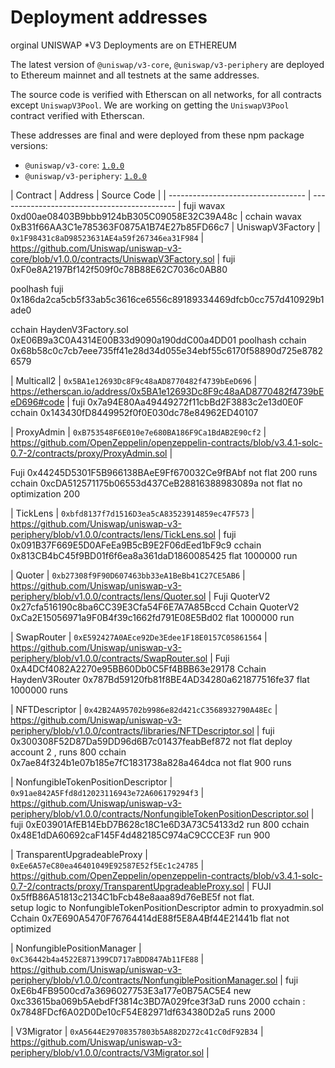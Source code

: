 # Deployment addresses
orginal UNISWAP *V3 Deployments are on ETHEREUM 


The latest version of `@uniswap/v3-core`, `@uniswap/v3-periphery` are deployed to Ethereum mainnet and all testnets
at the same addresses.

The source code is verified with Etherscan on all networks, for all contracts except `UniswapV3Pool`.
We are working on getting the `UniswapV3Pool` contract verified with Etherscan.

These addresses are final and were deployed from these npm package versions:

- `@uniswap/v3-core`: [`1.0.0`](https://github.com/Uniswap/uniswap-v3-core/tree/v1.0.0)
- `@uniswap/v3-periphery`: [`1.0.0`](https://github.com/Uniswap/uniswap-v3-periphery/tree/v1.0.0)

| Contract                           | Address                                      | Source Code                                                                                                                   |
| ---------------------------------- | -------------------------------------------- | 
fuji wavax 0xd00ae08403B9bbb9124bB305C09058E32C39A48c |
cchain wavax 0xB31f66AA3C1e785363F0875A1B74E27b85FD66c7
| UniswapV3Factory                   | `0x1F98431c8aD98523631AE4a59f267346ea31F984` | https://github.com/Uniswap/uniswap-v3-core/blob/v1.0.0/contracts/UniswapV3Factory.sol                                         |
fuji 0xF0e8A2197Bf142f509f0c78B88E62C7036c0AB80

poolhash fuji  0x186da2ca5cb5f33ab5c3616ce6556c89189334469dfcb0cc757d410929b1ade0

cchain  HaydenV3Factory.sol   0xE06B9a3C0A4314E00B33d9090a190ddC00a4DD01 
poolhash   cchain   0x68b58c0c7cb7eee735ff41e28d34d055e34ebf55c6170f58890d725e87826579

| Multicall2                         | `0x5BA1e12693Dc8F9c48aAD8770482f4739bEeD696` | https://etherscan.io/address/0x5BA1e12693Dc8F9c48aAD8770482f4739bEeD696#code                                                  |
fuji 0x7a94E80Aa49449272f11cbBd2F3883c2e13d0E0F
cchain  0x143430fD8449952f0f0E030dc78e84962ED40107 

| ProxyAdmin                         | `0xB753548F6E010e7e680BA186F9Ca1BdAB2E90cf2` | https://github.com/OpenZeppelin/openzeppelin-contracts/blob/v3.4.1-solc-0.7-2/contracts/proxy/ProxyAdmin.sol                  |

Fuji   0x44245D5301F5B966138BAeE9Ff670032Ce9fBAbf      not flat 200 runs    
cchain 0xcDA512571175b06553d437CeB28816388983089a      not flat no optimization 200


| TickLens                           | `0xbfd8137f7d1516D3ea5cA83523914859ec47F573` | https://github.com/Uniswap/uniswap-v3-periphery/blob/v1.0.0/contracts/lens/TickLens.sol                                       |
fuji 0x091B37F669E5D0AFeEa9B5cB9E2F06dEed1bF9c9
cchain 0x813CB4bC45f9BD01f6f6ea8a361daD1860085425 flat 1000000 run



| Quoter                             | `0xb27308f9F90D607463bb33eA1BeBb41C27CE5AB6` | https://github.com/Uniswap/uniswap-v3-periphery/blob/v1.0.0/contracts/lens/Quoter.sol                                         |
Fuji QuoterV2  0x27cfa516190c8ba6CC39E3Cfa54F6E7A7A85Bccd 
Cchain QuoterV2 0xCa2E15056971a9F0B4f39c1662fd791E08E5Bd02      flat 1000000 run

| SwapRouter                         | `0xE592427A0AEce92De3Edee1F18E0157C05861564` | https://github.com/Uniswap/uniswap-v3-periphery/blob/v1.0.0/contracts/SwapRouter.sol                                          |
Fuji 0xA4DCf4082A2270e95BB60Db0C5Ff4BBB63e29178
Cchain HaydenV3Router  0x787Bd59120fb81f8BE4AD34280a621877516fe37 flat   1000000 runs

| NFTDescriptor                      | `0x42B24A95702b9986e82d421cC3568932790A48Ec` | https://github.com/Uniswap/uniswap-v3-periphery/blob/v1.0.0/contracts/libraries/NFTDescriptor.sol                             |
fuji  0x300308F52D87Da59DD96d6B7c01437feabBef872   not flat   deploy account 2 ,  runs 800
cchain 0x7ae84f324b1e07b185e7fC1831738a828a464dca   not flat  900 runs


| NonfungibleTokenPositionDescriptor | `0x91ae842A5Ffd8d12023116943e72A606179294f3` | https://github.com/Uniswap/uniswap-v3-periphery/blob/v1.0.0/contracts/NonfungibleTokenPositionDescriptor.sol                  |
fuji 0xE03901AfEB14EbD7B628c18C1e6D3A73C54133d2       run 800
cchain 0x48E1dDA60692caF145F4d482185C974aC9CCCE3F     run 900

| TransparentUpgradeableProxy        | `0xEe6A57eC80ea46401049E92587E52f5Ec1c24785` | https://github.com/OpenZeppelin/openzeppelin-contracts/blob/v3.4.1-solc-0.7-2/contracts/proxy/TransparentUpgradeableProxy.sol |
FUJI 0x5ffB86A51813c2134C1bFcb48e8aaa89d76eBE5f      not flat.  
setup   logic to 		           NonfungibleTokenPositionDescriptor   admin to proxyadmin.sol   
Cchain 0x7E690A5470F76764414dE88f5E8A4Bf44E21441b     flat not optimized 


| NonfungiblePositionManager         | `0xC36442b4a4522E871399CD717aBDD847Ab11FE88` | https://github.com/Uniswap/uniswap-v3-periphery/blob/v1.0.0/contracts/NonfungiblePositionManager.sol                          |
fuji 0xE6b4FB9500cd7a3696027753E3a177e0B75AC5E4
new 0xc33615ba069b5AebdFf3814c3BD7A029fce3f3aD     runs 2000
cchain :  0x7848FDcf6A02D0De10cF54E82971df634380D2a5    runs 2000

| V3Migrator                         | `0xA5644E29708357803b5A882D272c41cC0dF92B34` | https://github.com/Uniswap/uniswap-v3-periphery/blob/v1.0.0/contracts/V3Migrator.sol                                          |
